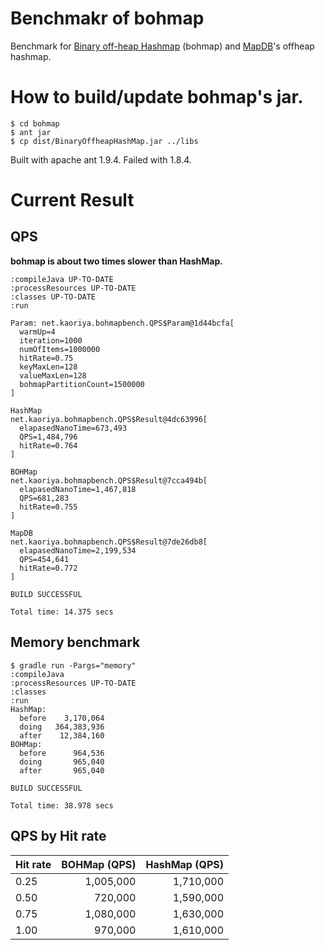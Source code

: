 # Benchmakr of bohmap

Benchmark for [Binary off-heap Hashmap](https://github.com/cfelde/BinaryOffheapHashMap) (bohmap) and [MapDB](http://www.mapdb.org/)'s offheap hashmap.

# How to build/update bohmap's jar.

```
$ cd bohmap
$ ant jar
$ cp dist/BinaryOffheapHashMap.jar ../libs
```

Built with apache ant 1.9.4.  Failed with 1.8.4.

# Current Result

## QPS

**bohmap is about two times slower than HashMap.**

```
:compileJava UP-TO-DATE
:processResources UP-TO-DATE
:classes UP-TO-DATE
:run

Param: net.kaoriya.bohmapbench.QPS$Param@1d44bcfa[
  warmUp=4
  iteration=1000
  numOfItems=1000000
  hitRate=0.75
  keyMaxLen=128
  valueMaxLen=128
  bohmapPartitionCount=1500000
]

HashMap
net.kaoriya.bohmapbench.QPS$Result@4dc63996[
  elapasedNanoTime=673,493
  QPS=1,484,796
  hitRate=0.764
]

BOHMap
net.kaoriya.bohmapbench.QPS$Result@7cca494b[
  elapasedNanoTime=1,467,818
  QPS=681,283
  hitRate=0.755
]

MapDB
net.kaoriya.bohmapbench.QPS$Result@7de26db8[
  elapasedNanoTime=2,199,534
  QPS=454,641
  hitRate=0.772
]

BUILD SUCCESSFUL

Total time: 14.375 secs
```

## Memory benchmark

```
$ gradle run -Pargs="memory"
:compileJava
:processResources UP-TO-DATE
:classes
:run
HashMap:
  before    3,170,064
  doing   364,383,936
  after    12,384,160
BOHMap:
  before      964,536
  doing       965,040
  after       965,040

BUILD SUCCESSFUL

Total time: 38.978 secs
```

## QPS by Hit rate

Hit rate | BOHMap (QPS) | HashMap (QPS)
---------|-------------:|--------------:
0.25     |1,005,000     |1,710,000
0.50     |  720,000     |1,590,000
0.75     |1,080,000     |1,630,000
1.00     |  970,000     |1,610,000
